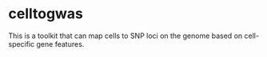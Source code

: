 # celltogwas
This is a toolkit that can map cells to SNP loci on the genome based on cell-specific gene features.
